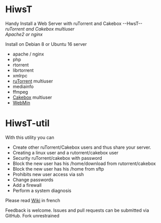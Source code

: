 # HiwsT
Handy Install a Web Server with ruTorrent and Cakebox --HwsT--  
_ruTorrent and Cakebox multiuser_  
_Apache2 or nginx_

Install on Debian 8 or Ubuntu 16 server
- apache / nginx
- php
- rtorrent
 - librtorrent
 - xmlrpc
- <a href="https://github.com/Novik/ruTorrent/">ruTorrent</a> multiuser
 - mediainfo
 - ffmpeg
- <a href="https://github.com/cakebox/cakebox">Cakebox</a> multiuser
- <a href="http://www.webmin.com/">WebMin</a>

# HiwsT-util
With this utility you can  
- Create other ruTorrent/Cakebox users and thus share your server.  
 - Creating a linux user and a rutorrent/cakebox user  
 - Security ruTorrent/cakebox with password
 - Block the new user has his /home/download from rutorrent/cakebox  
 - Block the new user has his /home from sftp  
 - Prohibits new user access via ssh  
- Change passwords
- Add a firewall
- Perform a system diagnosis  

Please read <a href="https://github.com/Patlol/Install-Handy-Web-Server-ruTorrent-/wiki">Wiki</a> in french

Feedback is welcome. Issues and pull requests can be submitted via GitHub. Fork unrestrained
